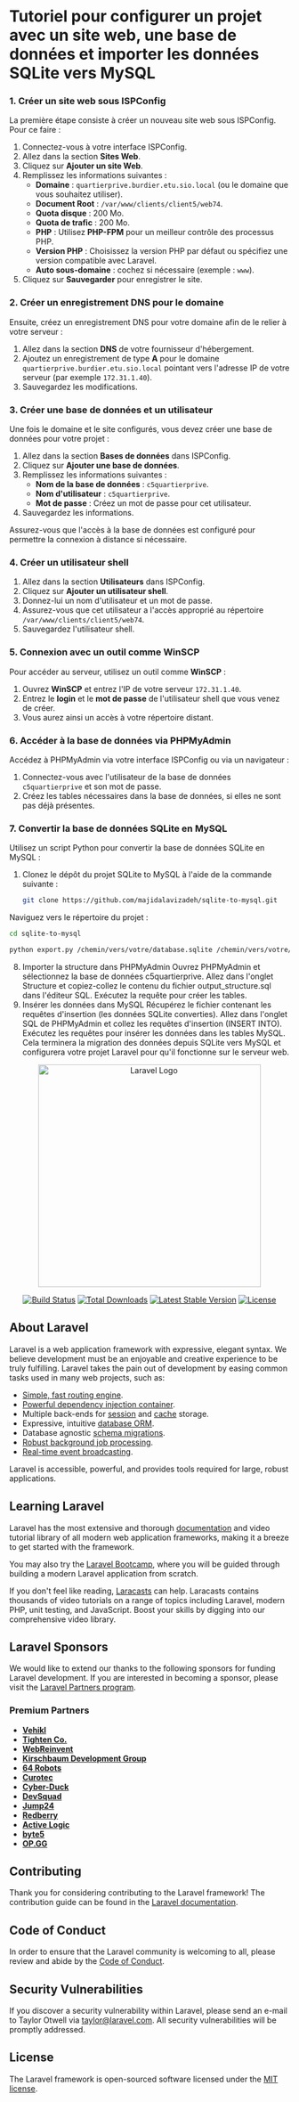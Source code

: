 # Tutoriel pour configurer un projet avec un site web, une base de données et importer les données SQLite vers MySQL

### 1. Créer un site web sous ISPConfig

La première étape consiste à créer un nouveau site web sous ISPConfig. Pour ce faire :
1. Connectez-vous à votre interface ISPConfig.
2. Allez dans la section **Sites Web**.
3. Cliquez sur **Ajouter un site Web**.
4. Remplissez les informations suivantes :
   - **Domaine** : `quartierprive.burdier.etu.sio.local` (ou le domaine que vous souhaitez utiliser).
   - **Document Root** : `/var/www/clients/client5/web74`.
   - **Quota disque** : 200 Mo.
   - **Quota de trafic** : 200 Mo.
   - **PHP** : Utilisez **PHP-FPM** pour un meilleur contrôle des processus PHP.
   - **Version PHP** : Choisissez la version PHP par défaut ou spécifiez une version compatible avec Laravel.
   - **Auto sous-domaine** : cochez si nécessaire (exemple : `www`).
5. Cliquez sur **Sauvegarder** pour enregistrer le site.

### 2. Créer un enregistrement DNS pour le domaine

Ensuite, créez un enregistrement DNS pour votre domaine afin de le relier à votre serveur :
1. Allez dans la section **DNS** de votre fournisseur d'hébergement.
2. Ajoutez un enregistrement de type **A** pour le domaine `quartierprive.burdier.etu.sio.local` pointant vers l'adresse IP de votre serveur (par exemple `172.31.1.40`).
3. Sauvegardez les modifications.

### 3. Créer une base de données et un utilisateur

Une fois le domaine et le site configurés, vous devez créer une base de données pour votre projet :
1. Allez dans la section **Bases de données** dans ISPConfig.
2. Cliquez sur **Ajouter une base de données**.
3. Remplissez les informations suivantes :
   - **Nom de la base de données** : `c5quartierprive`.
   - **Nom d'utilisateur** : `c5quartierprive`.
   - **Mot de passe** : Créez un mot de passe pour cet utilisateur.
4. Sauvegardez les informations.
   
Assurez-vous que l'accès à la base de données est configuré pour permettre la connexion à distance si nécessaire.

### 4. Créer un utilisateur shell

1. Allez dans la section **Utilisateurs** dans ISPConfig.
2. Cliquez sur **Ajouter un utilisateur shell**.
3. Donnez-lui un nom d'utilisateur et un mot de passe.
4. Assurez-vous que cet utilisateur a l'accès approprié au répertoire `/var/www/clients/client5/web74`.
5. Sauvegardez l'utilisateur shell.

### 5. Connexion avec un outil comme WinSCP

Pour accéder au serveur, utilisez un outil comme **WinSCP** :
1. Ouvrez **WinSCP** et entrez l'IP de votre serveur `172.31.1.40`.
2. Entrez le **login** et le **mot de passe** de l'utilisateur shell que vous venez de créer.
3. Vous aurez ainsi un accès à votre répertoire distant.

### 6. Accéder à la base de données via PHPMyAdmin

Accédez à PHPMyAdmin via votre interface ISPConfig ou via un navigateur :
1. Connectez-vous avec l'utilisateur de la base de données `c5quartierprive` et son mot de passe.
2. Créez les tables nécessaires dans la base de données, si elles ne sont pas déjà présentes.

### 7. Convertir la base de données SQLite en MySQL

Utilisez un script Python pour convertir la base de données SQLite en MySQL :
1. Clonez le dépôt du projet SQLite to MySQL à l'aide de la commande suivante :
   ```bash
   git clone https://github.com/majidalavizadeh/sqlite-to-mysql.git
   ```
Naviguez vers le répertoire du projet :
```bash
cd sqlite-to-mysql
```

```bash
python export.py /chemin/vers/votre/database.sqlite /chemin/vers/votre/output_structure.sql --export-mode structure
```
8. Importer la structure dans PHPMyAdmin
Ouvrez PHPMyAdmin et sélectionnez la base de données c5quartierprive.
Allez dans l'onglet Structure et copiez-collez le contenu du fichier output_structure.sql dans l'éditeur SQL.
Exécutez la requête pour créer les tables.
9. Insérer les données dans MySQL
Récupérez le fichier contenant les requêtes d'insertion (les données SQLite converties).
Allez dans l'onglet SQL de PHPMyAdmin et collez les requêtes d'insertion (INSERT INTO).
Exécutez les requêtes pour insérer les données dans les tables MySQL.
Cela terminera la migration des données depuis SQLite vers MySQL et configurera votre projet Laravel pour qu'il fonctionne sur le serveur web.



<p align="center"><a href="https://laravel.com" target="_blank"><img src="https://raw.githubusercontent.com/laravel/art/master/logo-lockup/5%20SVG/2%20CMYK/1%20Full%20Color/laravel-logolockup-cmyk-red.svg" width="400" alt="Laravel Logo"></a></p>

<p align="center">
<a href="https://github.com/laravel/framework/actions"><img src="https://github.com/laravel/framework/workflows/tests/badge.svg" alt="Build Status"></a>
<a href="https://packagist.org/packages/laravel/framework"><img src="https://img.shields.io/packagist/dt/laravel/framework" alt="Total Downloads"></a>
<a href="https://packagist.org/packages/laravel/framework"><img src="https://img.shields.io/packagist/v/laravel/framework" alt="Latest Stable Version"></a>
<a href="https://packagist.org/packages/laravel/framework"><img src="https://img.shields.io/packagist/l/laravel/framework" alt="License"></a>
</p>

## About Laravel

Laravel is a web application framework with expressive, elegant syntax. We believe development must be an enjoyable and
creative experience to be truly fulfilling. Laravel takes the pain out of development by easing common tasks used in
many web projects, such as:

- [Simple, fast routing engine](https://laravel.com/docs/routing).
- [Powerful dependency injection container](https://laravel.com/docs/container).
- Multiple back-ends for [session](https://laravel.com/docs/session) and [cache](https://laravel.com/docs/cache)
  storage.
- Expressive, intuitive [database ORM](https://laravel.com/docs/eloquent).
- Database agnostic [schema migrations](https://laravel.com/docs/migrations).
- [Robust background job processing](https://laravel.com/docs/queues).
- [Real-time event broadcasting](https://laravel.com/docs/broadcasting).

Laravel is accessible, powerful, and provides tools required for large, robust applications.

## Learning Laravel

Laravel has the most extensive and thorough [documentation](https://laravel.com/docs) and video tutorial library of all
modern web application frameworks, making it a breeze to get started with the framework.

You may also try the [Laravel Bootcamp](https://bootcamp.laravel.com), where you will be guided through building a
modern Laravel application from scratch.

If you don't feel like reading, [Laracasts](https://laracasts.com) can help. Laracasts contains thousands of video
tutorials on a range of topics including Laravel, modern PHP, unit testing, and JavaScript. Boost your skills by digging
into our comprehensive video library.

## Laravel Sponsors

We would like to extend our thanks to the following sponsors for funding Laravel development. If you are interested in
becoming a sponsor, please visit the [Laravel Partners program](https://partners.laravel.com).

### Premium Partners

- **[Vehikl](https://vehikl.com/)**
- **[Tighten Co.](https://tighten.co)**
- **[WebReinvent](https://webreinvent.com/)**
- **[Kirschbaum Development Group](https://kirschbaumdevelopment.com)**
- **[64 Robots](https://64robots.com)**
- **[Curotec](https://www.curotec.com/services/technologies/laravel/)**
- **[Cyber-Duck](https://cyber-duck.co.uk)**
- **[DevSquad](https://devsquad.com/hire-laravel-developers)**
- **[Jump24](https://jump24.co.uk)**
- **[Redberry](https://redberry.international/laravel/)**
- **[Active Logic](https://activelogic.com)**
- **[byte5](https://byte5.de)**
- **[OP.GG](https://op.gg)**

## Contributing

Thank you for considering contributing to the Laravel framework! The contribution guide can be found in
the [Laravel documentation](https://laravel.com/docs/contributions).

## Code of Conduct

In order to ensure that the Laravel community is welcoming to all, please review and abide by
the [Code of Conduct](https://laravel.com/docs/contributions#code-of-conduct).

## Security Vulnerabilities

If you discover a security vulnerability within Laravel, please send an e-mail to Taylor Otwell
via [taylor@laravel.com](mailto:taylor@laravel.com). All security vulnerabilities will be promptly addressed.

## License

The Laravel framework is open-sourced software licensed under the [MIT license](https://opensource.org/licenses/MIT).
